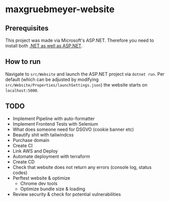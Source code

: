 # maxgruebmeyer-website

## Prerequisites

This project was made via Microsoft's ASP.NET. Therefore you need to install both
[.NET as well as ASP.NET](https://dotnet.microsoft.com/en-us/download).

## How to run

Navigate to `src/Website` and launch the ASP.NET project via `dotnet run`.
Per default (which can be adjusted by modifying `src/Website/Properties/launchSettings.json`)
the website starts on `localhost:5000`.

## TODO

- Implement Pipeline with auto-formatter
- Implement Frontend Tests with Selenium
- What does someone need for DSGVO (cookie banner etc)
- Beautify shit with tailwindcss
- Purchase domain
- Create CI
- Link AWS and Deploy
- Automate deployment with terraform
- Create CD
- Check that website does not return any errors (console log, status codes)
- Perftest website & optimize
    - Chrome dev tools
    - Optimize bundle size & loading
- Review security & check for potential vulnerabilities

